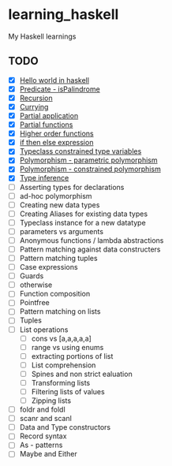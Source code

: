 # learning_haskell
My Haskell learnings

## TODO

  - [x] [Hello world in haskell](https://github.com/mukeshm/learning_haskell/blob/master/hello.hs)
  - [x] [Predicate - isPalindrome](https://github.com/mukeshm/learning_haskell/blob/master/predicate.hs)
  - [x] [Recursion](https://github.com/mukeshm/learning_haskell/blob/master/recursion.hs)
  - [x] [Currying](https://github.com/mukeshm/learning_haskell/blob/master/currying.hs)
  - [x] [Partial application](https://github.com/mukeshm/learning_haskell/blob/master/currying.hs)
  - [x] [Partial functions](https://github.com/mukeshm/learning_haskell/blob/master/partialfunctions.hs)
  - [x] [Higher order functions](https://github.com/mukeshm/learning_haskell/blob/master/hof.hs)
  - [x] [if then else expression](https://github.com/mukeshm/learning_haskell/blob/master/ifthenelse.hs)
  - [x] [Typeclass constrained type variables](https://github.com/mukeshm/learning_haskell/blob/master/tctv.hs)
  - [x] [Polymorphism - parametric polymorphism](https://github.com/mukeshm/learning_haskell/blob/master/polymorphism.hs)
  - [x] [Polymorphism - constrained polymorphism](https://github.com/mukeshm/learning_haskell/blob/master/polymorphism.hs)
  - [x] [Type inference](https://github.com/mukeshm/learning_haskell/blob/master/type_inference.hs)
  - [ ] Asserting types for declarations
  - [ ] ad-hoc polymorphism
  - [ ] Creating new data types
  - [ ] Creating Aliases for existing data types
  - [ ] Typeclass instance for a new datatype
  - [ ] parameters vs arguments
  - [ ] Anonymous functions / lambda abstractions
  - [ ] Pattern matching against data constructers
  - [ ] Pattern matching tuples
  - [ ] Case expressions
  - [ ] Guards
  - [ ] otherwise
  - [ ] Function composition
  - [ ] Pointfree
  - [ ] Pattern matching on lists
  - [ ] Tuples
  - [ ] List operations
      - [ ] cons vs [a,a,a,a,a]
      - [ ] range vs using enums
      - [ ] extracting portions of list
      - [ ] List comprehension
      - [ ] Spines and non strict ealuation
      - [ ] Transforming lists
      - [ ] Filtering lists of values
      - [ ] Zipping lists
  - [ ] foldr and foldl
  - [ ] scanr and scanl
  - [ ] Data and Type constructors
  - [ ] Record syntax
  - [ ] As - patterns
  - [ ] Maybe and Either
